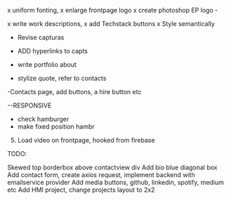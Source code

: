 x uniform fonting,
x enlarge frontpage logo
x create photoshop EP logo -

x write work descriptions,
x add Techstack buttons
x Style semantically

- Revise capturas
- ADD hyperlinks to capts

- write portfolio about
- stylize quote, refer to contacts

-Contacts page, add buttons, a hire button etc

--RESPONSIVE

- check hamburger
- make fixed position hambr

5. Load video on frontpage, hooked from firebase

TODO:

Skewed top borderbox above contactview div
Add bio blue diagonal box
Add contact form, create axios request, implement backend with emailservice provider
Add media buttons, github, linkedin, spotify, medium etc
Add HMI project, change projects layout to 2x2
